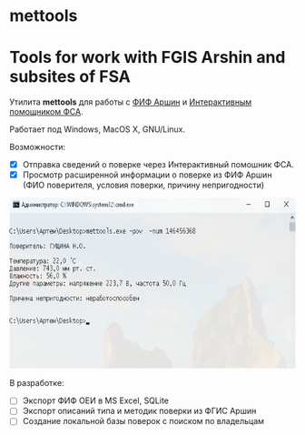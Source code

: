 # mettools
Tools for work with FGIS Arshin and subsites of FSA
=====================================================

Утилита **mettools** для работы с [ФИФ Аршин](https://fgis.gost.ru/#!/mt) и [Интерактивным помощником ФСА](https://support.fsa.gov.ru).

Работает под Windows, MacOS X, GNU/Linux.

Возможности:

- [X] Отправка сведений о поверке через Интерактивный помошник ФСА.
- [X] Просмотр расширенной информации о поверке из ФИФ Аршин (ФИО поверителя, условия поверки, причину непригодности)

<p align="center">
<img 
    src="Screen_Win10.png" 
    width="600" height="300" border="0" alt="mettools on win">
<br>

В разработке:

- [ ] Экспорт ФИФ ОЕИ в MS Excel, SQLite
- [ ] Экспорт описаний типа и методик поверки из ФГИС Аршин
- [ ] Создание локальной базы поверок с поиском по владельцам

